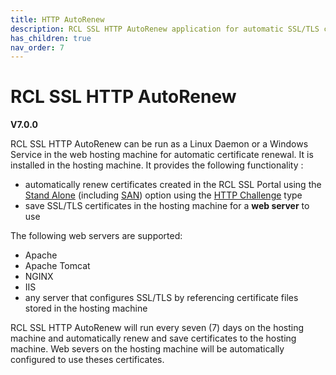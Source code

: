 ```yaml
---
title: HTTP AutoRenew 
description: RCL SSL HTTP AutoRenew application for automatic SSL/TLS certificate installation and renewal in Linux and Windows servers
has_children: true
nav_order: 7
---
```


# RCL SSL HTTP AutoRenew
**V7.0.0**

RCL SSL HTTP AutoRenew can be run as a Linux Daemon or a Windows Service in the web hosting machine for automatic certificate renewal. It is installed in the hosting machine. It provides the following functionality :

- automatically renew certificates created in the RCL SSL Portal using the [Stand Alone](../portal/stand-alone.md)
(including [SAN](../portal/stand-alone-san.md)) option using the [HTTP Challenge](../portal/stand-alone.md#completing-the-http-challenge) type
- save SSL/TLS certificates in the hosting machine for a **web server** to use 

The following web servers are supported:

- Apache
- Apache Tomcat
- NGINX
- IIS
- any server that configures SSL/TLS by referencing certificate files stored in the hosting machine

RCL SSL HTTP AutoRenew will run every seven (7) days on the hosting machine and automatically renew and save certificates to the hosting machine. Web severs on the hosting machine will be automatically configured to use theses certificates.